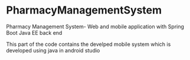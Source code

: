 # PharmacyManagementSystem
Pharmacy Management System- Web and mobile application with Spring Boot Java EE back end

This part of the code contains the develped mobile system which is developed using java in android studio
